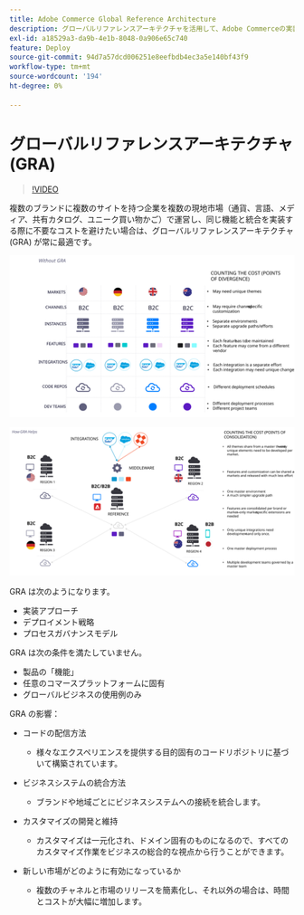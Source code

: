 ```yaml
---
title: Adobe Commerce Global Reference Architecture
description: グローバルリファレンスアーキテクチャを活用して、Adobe Commerceの実装を最大限に活用します。
exl-id: a18529a3-da9b-4e1b-8048-0a906e65c740
feature: Deploy
source-git-commit: 94d7a57dcd006251e8eefbdb4ec3a5e140bf43f9
workflow-type: tm+mt
source-wordcount: '194'
ht-degree: 0%

---
```


# グローバルリファレンスアーキテクチャ (GRA)

>[!VIDEO](https://video.tv.adobe.com/v/3410528/?quality=12&learn=on)

複数のブランドに複数のサイトを持つ企業を複数の現地市場（通貨、言語、メディア、共有カタログ、ユニーク買い物かご）で運営し、同じ機能と統合を実装する際に不要なコストを避けたい場合は、グローバルリファレンスアーキテクチャ (GRA) が常に最適です。

![建築の相違のコストを説明した表](../../assets/playbooks/divergent-architecture.svg)

![アーキテクチャに統合されたコストを説明する表](../../assets/playbooks/consolidated-architecture.svg)

GRA は次のようになります。

- 実装アプローチ
- デプロイメント戦略
- プロセスガバナンスモデル

GRA は次の条件を満たしていません。

- 製品の「機能」
- 任意のコマースプラットフォームに固有
- グローバルビジネスの使用例のみ

GRA の影響：

- コードの配信方法

   - 様々なエクスペリエンスを提供する目的固有のコードリポジトリに基づいて構築されています。

- ビジネスシステムの統合方法

   - ブランドや地域ごとにビジネスシステムへの接続を統合します。

- カスタマイズの開発と維持

   - カスタマイズは一元化され、ドメイン固有のものになるので、すべてのカスタマイズ作業をビジネスの総合的な視点から行うことができます。

- 新しい市場がどのように有効になっているか

   - 複数のチャネルと市場のリリースを簡素化し、それ以外の場合は、時間とコストが大幅に増加します。
